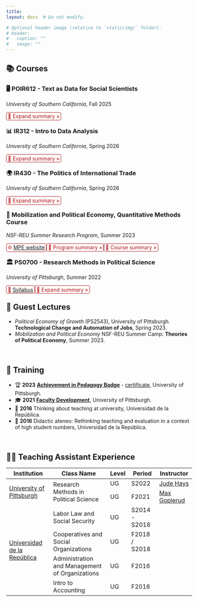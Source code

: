 ```yaml
---
title: 
layout: docs  # Do not modify.

# Optional header image (relative to `static/img/` folder).
# header:
#   caption: ""
#   image: ""
---
```


<style>
details {
  float:left;
  cursor: pointer;
}

details > summary:hover {
    color: #fff;
    background-color: #b21619 !important;
}

details > summary {
  display: inline-block;
  margin-bottom: 0.25em;
  padding: 0.125em 0.25em;
  color: #b21619;
  text-align: center;
  text-decoration: none !important;
  border: 1px solid;
  border-color: #b21619;
  border-radius: 4px;
  cursor: pointer;
}

details > summary::-webkit-details-marker {
  display: none;
  float:left;
}

details > p {
  margin-bottom: 0.25em;
  padding: 0.125em 0.25em;
  box-shadow: 1px 1px 2px #bbbbbb;
}
</style>

## **📚 Courses**  

### 🖥️ POIR612 - Text as Data for Social Scientists  
_University of Southern California_, Fall 2025  

<details><summary>📖 Expand summary »</summary><p>The course introduces social scientists to computational techniques for analyzing large-scale textual information. In an era where vast amounts of text—from policy speeches and legislative documents to social media and news archives—shape our understanding of the world, this course equips students with the methodological tools to extract meaningful insights from unstructured data...</p>
</details>  
<br>
  
### 📊 IR312 - Intro to Data Analysis  
_University of Southern California_, Spring 2026  

<details><summary>📖 Expand summary »</summary><p>How can we measure income inequality? What factors predict election outcomes? Do policy interventions effectively reduce poverty? Social scientists, policymakers, businesses, and non-profit organizations increasingly rely on data to answer these pressing questions—using it to describe trends, predict outcomes, and inform decisions...</p>
</details>  
<br>
  
### 🌍 IR430 - The Politics of International Trade  
_University of Southern California_, Spring 2026  

<details><summary>📖 Expand summary »</summary><p>How do political and economic forces shape global trade? What are the key theories explaining trade patterns, and how do they apply to modern challenges like climate change and automation? This course explores the political economy of international trade, tracing foundational theories and debates while examining contemporary issues...</p>
</details>  
<br>

### 🔬 Mobilization and Political Economy, Quantitative Methods Course  
_NSF-REU Summer Research Program_, Summer 2023  

<details><summary>🌐 <a href="https://www.migapprogram.com/">MPE website</a></summary><p> </p>
</details>  
<details><summary>📖 Program summary »</summary><p>The MPE Summer Program is an eight-week, in-residence research and mentoring initiative funded by the National Science Foundation (NSF)...</p>
</details>  
<details><summary>📖 Course summary »</summary><p>The Quantitative Methods Course lays a strong foundation in research design, descriptive statistics, and regression analysis before advancing to complex techniques...</p>
</details>  
<br>

### 🏛️ PS0700 - Research Methods in Political Science  
_University of Pittsburgh_, Summer 2022  

<details><summary>📄 <a href="https://www.dropbox.com/s/shpfv8m1ke1iyr3/PS0700_S22.pdf?dl=0">Syllabus</a></summary><p> </p>
</details>  
<details><summary>📖 Expand summary »</summary><p>The course aims to provide students with the ability to understand, explain, and perform political science quantitative research...</p>
</details>  
<br>
  
## **🎤 Guest Lectures**  

- _Political Economy of Growth_ (PS2543), University of Pittsburgh. **Technological Change and Automation of Jobs**, Spring 2023.  
- _Mobilization and Political Economy_ NSF-REU Summer Camp: **Theories of Political Economy**, Summer 2023.  

<br>

## **📜 Training**  

- 🏆 **2023** [**Achievement in Pedagogy Badge**](https://teaching.pitt.edu/graduate-student-teaching/pedagogy-credential/) - [certificate](https://www.dropbox.com/s/xsxx3rsjmwxa6v2/AIP_Gonzalez-Rostani_revised.pdf?dl=0), University of Pittsburgh.  
- 🎓 **2021** [**Faculty Development**](https://teaching.pitt.edu/graduate-student-teaching/), University of Pittsburgh.  
- 📖 **2016** Thinking about teaching at university, Universidad de la República.  
- 📖 **2016** Didactic ateneo: Rethinking teaching and evaluation in a context of high student numbers, Universidad de la República.  

<br>

## **🧑‍🏫 Teaching Assistant Experience**  

<table class="tg">
  <thead>
    <tr>
      <th>Institution</th>
      <th>Class Name</th>
      <th>Level</th>
      <th>Period</th>
      <th>Instructor</th>
    </tr>
  </thead>
  <tbody>
    <tr>
      <td rowspan="2"><a href="https://www.pitt.edu/">University of Pittsburgh</a></td>
      <td rowspan="2">Research Methods in Political Science</td>
      <td>UG</td>
      <td>S2022</td>
      <td><a href="#">Jude Hays</a></td>
    </tr>
    <tr>
      <td>UG</td>
      <td>F2021</td>
      <td><a href="#">Max Goplerud</a></td>
    </tr>
    <tr>
      <td rowspan="6"><a href="https://udelar.edu.uy/">Universidad de la República</a></td>
      <td>Labor Law and Social Security</td>
      <td>UG</td>
      <td>S2014 - S2018</td>
      <td></td>
    </tr>
    <tr>
      <td>Cooperatives and Social Organizations</td>
      <td>UG</td>
      <td>F2018 / S2018</td>
      <td></td>
    </tr>
    <tr>
      <td>Administration and Management of Organizations</td>
      <td>UG</td>
      <td>F2016</td>
      <td></td>
    </tr>
    <tr>
      <td>Intro to Accounting</td>
      <td>UG</td>
      <td>F2016</td>
      <td></td>
    </tr>
  </tbody>
</table>
